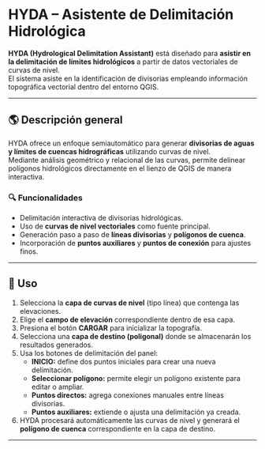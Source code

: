 # HYDA – Asistente de Delimitación Hidrológica

**HYDA (Hydrological Delimitation Assistant)** está diseñado para **asistir en la delimitación de límites hidrológicos** a partir de datos vectoriales de curvas de nivel.  
El sistema asiste en la identificación de divisorias empleando información topográfica vectorial dentro del entorno QGIS.

---

## 🌎 Descripción general

HYDA ofrece un enfoque semiautomático para generar **divisorias de aguas y límites de cuencas hidrográficas** utilizando curvas de nivel.  
Mediante análisis geométrico y relacional de las curvas, permite delinear polígonos hidrológicos directamente en el lienzo de QGIS de manera interactiva.

### 🔍 Funcionalidades
- Delimitación interactiva de divisorias hidrológicas.
- Uso de **curvas de nivel vectoriales** como fuente principal.
- Generación paso a paso de **líneas divisorias** y **polígonos de cuenca**.
- Incorporación de **puntos auxiliares** y **puntos de conexión** para ajustes finos.

---

## 🧠 Uso

1. Selecciona la **capa de curvas de nivel** (tipo línea) que contenga las elevaciones.  
2. Elige el **campo de elevación** correspondiente dentro de esa capa.  
3. Presiona el botón **CARGAR** para inicializar la topografía.  
4. Selecciona una **capa de destino (poligonal)** donde se almacenarán los resultados generados.  
5. Usa los botones de delimitación del panel:
   - **INICIO:** define dos puntos iniciales para crear una nueva delimitación.  
   - **Seleccionar polígono:** permite elegir un polígono existente para editar o ampliar.  
   - **Puntos directos:** agrega conexiones manuales entre líneas divisorias.  
   - **Puntos auxiliares:** extiende o ajusta una delimitación ya creada.  
6. HYDA procesará automáticamente las curvas de nivel y generará el **polígono de cuenca** correspondiente en la capa de destino.  

---
